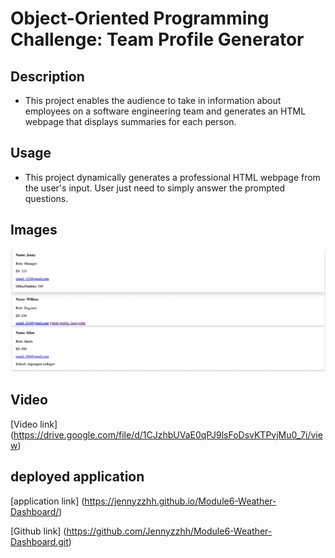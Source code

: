 # Object-Oriented Programming Challenge: Team Profile Generator

## Description

- This project enables the audience to take in information about employees on a software engineering team and generates an HTML webpage that displays summaries for each person.

## Usage

- This project dynamically generates a professional HTML webpage from the user's input. User just need to simply answer the prompted questions. 



## Images

![Terminal](./Asset/1.png)

## Video 

[Video link] (https://drive.google.com/file/d/1CJzhbUVaE0qPJ9lsFoDsvKTPvjMu0_7i/view)


## deployed application

[application link] (https://jennyzzhh.github.io/Module6-Weather-Dashboard/)

[Github link] (https://github.com/Jennyzzhh/Module6-Weather-Dashboard.git)